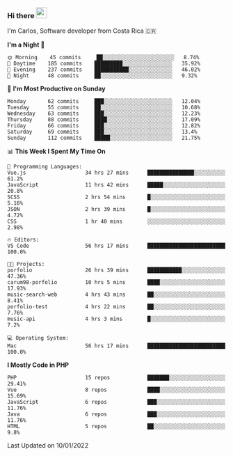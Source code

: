 ### Hi there <img src="https://media.giphy.com/media/hvRJCLFzcasrR4ia7z/giphy.gif" width="25px">

I'm Carlos, Software developer from Costa Rica 🇨🇷

<!--START_SECTION:waka-->
**I'm a Night 🦉** 

```text
🌞 Morning    45 commits     ██░░░░░░░░░░░░░░░░░░░░░░░   8.74% 
🌆 Daytime    185 commits    █████████░░░░░░░░░░░░░░░░   35.92% 
🌃 Evening    237 commits    ███████████░░░░░░░░░░░░░░   46.02% 
🌙 Night      48 commits     ██░░░░░░░░░░░░░░░░░░░░░░░   9.32%

```
📅 **I'm Most Productive on Sunday** 

```text
Monday       62 commits     ███░░░░░░░░░░░░░░░░░░░░░░   12.04% 
Tuesday      55 commits     ██░░░░░░░░░░░░░░░░░░░░░░░   10.68% 
Wednesday    63 commits     ███░░░░░░░░░░░░░░░░░░░░░░   12.23% 
Thursday     88 commits     ████░░░░░░░░░░░░░░░░░░░░░   17.09% 
Friday       66 commits     ███░░░░░░░░░░░░░░░░░░░░░░   12.82% 
Saturday     69 commits     ███░░░░░░░░░░░░░░░░░░░░░░   13.4% 
Sunday       112 commits    █████░░░░░░░░░░░░░░░░░░░░   21.75%

```


📊 **This Week I Spent My Time On** 

```text
💬 Programming Languages: 
Vue.js                   34 hrs 27 mins      ███████████████░░░░░░░░░░   61.2% 
JavaScript               11 hrs 42 mins      █████░░░░░░░░░░░░░░░░░░░░   20.8% 
SCSS                     2 hrs 54 mins       █░░░░░░░░░░░░░░░░░░░░░░░░   5.16% 
JSON                     2 hrs 39 mins       █░░░░░░░░░░░░░░░░░░░░░░░░   4.72% 
CSS                      1 hr 40 mins        ░░░░░░░░░░░░░░░░░░░░░░░░░   2.98%

🔥 Editors: 
VS Code                  56 hrs 17 mins      █████████████████████████   100.0%

🐱‍💻 Projects: 
porfolio                 26 hrs 39 mins      ███████████░░░░░░░░░░░░░░   47.36% 
carum98-porfolio         10 hrs 5 mins       ████░░░░░░░░░░░░░░░░░░░░░   17.93% 
music-search-web         4 hrs 43 mins       ██░░░░░░░░░░░░░░░░░░░░░░░   8.41% 
porfolio-test            4 hrs 22 mins       ██░░░░░░░░░░░░░░░░░░░░░░░   7.76% 
music-api                4 hrs 3 mins        █░░░░░░░░░░░░░░░░░░░░░░░░   7.2%

💻 Operating System: 
Mac                      56 hrs 17 mins      █████████████████████████   100.0%

```

**I Mostly Code in PHP** 

```text
PHP                      15 repos            ███████░░░░░░░░░░░░░░░░░░   29.41% 
Vue                      8 repos             ████░░░░░░░░░░░░░░░░░░░░░   15.69% 
JavaScript               6 repos             ███░░░░░░░░░░░░░░░░░░░░░░   11.76% 
Java                     6 repos             ███░░░░░░░░░░░░░░░░░░░░░░   11.76% 
HTML                     5 repos             ██░░░░░░░░░░░░░░░░░░░░░░░   9.8%

```



 Last Updated on 10/01/2022
<!--END_SECTION:waka-->

